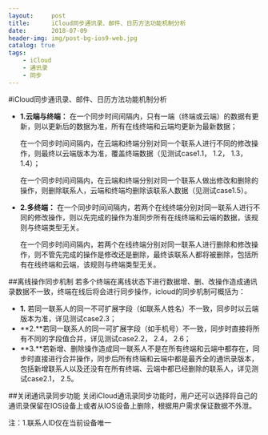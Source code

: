 ```yaml
---
layout:     post
title:      iCloud同步通讯录、邮件、日历方法功能机制分析
date:       2018-07-09
header-img: img/post-bg-ios9-web.jpg
catalog: true
tags:
    - iCloud
    - 通讯录
    - 同步
--- 
```


#iCloud同步通讯录、邮件、日历方法功能机制分析

- **1.云端与终端：**
    在一个同步时间间隔内，只有一端（终端或云端）的数据有更新，则以更新后的数据为准，所有在线终端和云端均更新为最新数据；

  在一个同步时间间隔内，在云端和终端分别对同一个联系人进行不同的修改操作，则最终以云端版本为准，覆盖终端数据（见测试case1.1， 1.2， 1.3， 1.4）；

  在一个同步时间间隔内，在云端和终端分别对同一个联系人做出修改和删除的操作，则删除联系人，云端和终端均删除该联系人数据（见测试case1.5）。
- **2.多终端：**
    在一个同步时间间隔内，若两个在线终端分别对同一联系人进行不同的修改操作，则以先完成的操作为准同步所有在线终端和云端的数据，该规则与终端类型无关。

  在一个同步时间间隔内，若两个在线终端分别对同一联系人进行删除和修改操作，则不管先完成的操作是修改还是删除，最终该联系人都将被删除，包括所有在线终端和云端，该规则与终端类型无关。

##离线操作同步机制
若多个终端在离线状态下进行数据增、删、改操作造成通讯录数据不一致，终端在线后将会进行同步操作，icloud的同步机制可概括为：
- **1.** 若同一联系人的同一不可扩展字段（如联系人姓名）不一致，同步时以云端版本为准，详见测试case2.3；
- **2.**若同一联系人的同一可扩展字段（如手机号）不一致，同步时直接将所有不同的字段值合并，详见测试case2.2， 2.4， 2.6；
- **3.**若新增、删除操作造成同一联系人不是在所有终端和云端中都存在，同步时直接进行合并操作，同步后所有终端和云端中都是最齐全的通讯录版本，包括新增联系人以及还没有在所有终端、云端中都已经删除的联系人，详见测试case2.1， 2.5。

##关闭通讯录同步功能
关闭iCloud通讯录同步功能时，用户还可以选择将自己的通讯录保留在IOS设备上或者从IOS设备上删除，根据用户需求保证数据不外泄。

注：1.联系人ID仅在当前设备唯一